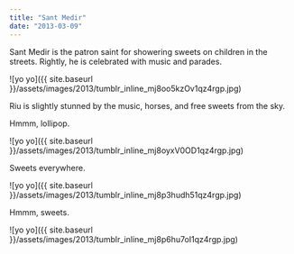 ```yaml
---
title: "Sant Medir"
date: "2013-03-09"
---
```


Sant Medir is the patron saint for showering sweets on children in the streets. Rightly, he is celebrated with music and parades.

![yo yo]({{ site.baseurl }}/assets/images/2013/tumblr_inline_mj8oo5kzOv1qz4rgp.jpg)

Riu is slightly stunned by the music, horses, and free sweets from the sky.

Hmmm, lollipop.

![yo yo]({{ site.baseurl }}/assets/images/2013/tumblr_inline_mj8oyxV0OD1qz4rgp.jpg)

Sweets everywhere.

![yo yo]({{ site.baseurl }}/assets/images/2013/tumblr_inline_mj8p3hudh51qz4rgp.jpg)

Hmmm, sweets.

![yo yo]({{ site.baseurl }}/assets/images/2013/tumblr_inline_mj8p6hu7oI1qz4rgp.jpg)
